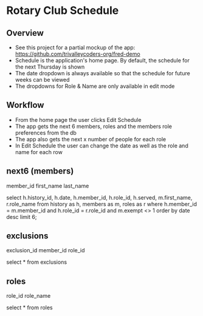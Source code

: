 # Rotary Club Schedule


Overview
--------
- See this project for a partial mockup of the app: https://github.com/trivalleycoders-org/fred-demo
- Schedule is the application's home page. By default, the schedule for the next Thursday is shown
- The date dropdown is always available so that the schedule for future weeks can be viewed
- The dropdowns for Role & Name are only available in edit mode

Workflow
--------
- From the home page the user clicks Edit Schedule
- The app gets the next 6 members, roles and the members role preferences from the db
- The app also gets the next x number of people for each role
- In Edit Schedule the user can change the date as well as the role and name for each row


next6 (members)
-------------
member_id
first_name
last_name

select h.history_id, h.date, h.member_id, h.role_id, h.served, m.first_name, r.role_name
from history as h, members as m, roles as r
where h.member_id = m.member_id and h.role_id = r.role_id and m.exempt <> 1
order by date desc
limit 6;


exclusions
------------
exclusion_id
member_id
role_id

select * from exclusions

roles
-----------
role_id
role_name

select * from roles
